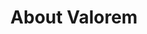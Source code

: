 ---
title: About Valorem
description: We help on-chain derivatives traders, market makers, and protocol integrators who are in need of competitive, liquid markets succeed by providing secure, standardized clearing and settlement systems.
hero:
  heading: Our passion lies in supercharging the on-chain derivatives landscape.
  text_markdown: |
    We envision digital asset derivatives marketplaces that are permissionless, standardized, and teeming with liquidity, all underpinned by capital-efficient clearing systems. We believe in a borderless financial future, one where every individual and organization can effortlessly control, leverage, and fulfill their on-chain intents.
page_blocks:
  - _id: partners_all
    cards:
      - label: CEO and protocol architect
        image_path: /assets/images/partners/alcibiades.jpg
        image_alt: "Alcibiades’ profile picture"
        heading: Alcibiades
        subheading: "@0xAlcibiades"
        url: https://twitter.com/0xAlcibiades
      - label: Frontend Developer
        image_path: /assets/images/partners/nick.png
        image_alt: "Nick’s profile picture"
        heading: Nick
        subheading: "@nickadams0n"
        url: https://twitter.com/nickadams0n
      - label: Advisor
        image_path: /assets/images/partners/thogard.jpg
        image_alt: "Thogard’s profile picture"
        heading: Thogard
        subheading: "@ThogardPvP"
        url: https://twitter.com/ThogardPvP
      - label: Advisor
        image_path: /assets/images/partners/tom_howard.jpg
        image_alt: "Tom Howard’s profile picture"
        heading: Tom Howard
        subheading: "@_TomHoward"
        url: https://twitter.com/_TomHoward
      - label: Advisor
        image_path: /assets/images/partners/mevbandit.jpg
        image_alt: "Bandits’s profile picture"
        heading: Bandit.eth
        subheading: "@mevbandit"
        url: https://twitter.com/mevbandit
      - label: Auditor
        logo_path: /assets/images/partners/zellic.png
        logo_alt: Zellic logo
        url: https://www.zellic.io/
      - label: Backer
        logo_path: /assets/images/partners/DACM.png
        logo_alt: DACM logo
        url: https://www.dacm.io/
      - label: Backer
        image_path: /assets/images/partners/grug.png
        image_alt: "Grug’s profile picture"
        heading: Grug
        subheading: "@CapitalGrug"
        url: https://twitter.com/CapitalGrug
      - label: Backer
        image_path: /assets/images/partners/jazzy.jpg
        image_alt: "Jazzy’s profile picture"
        heading: Jazzy
        subheading: "@ret2jazzy"
        url: https://twitter.com/ret2jazzy
      - label: Backer
        image_path: /assets/images/partners/jeff_wang.jpg
        image_alt: "Jeff Wang’s profile picture"
        heading: Jeff Wang
        subheading: "@jeff_w1098"
        url: https://twitter.com/jeff_w1098
      - label: Backer
        image_path: /assets/images/partners/badquant.jpg
        image_alt: "Badquant’s profile picture"
        heading: Badquant
        subheading: "@badquant1"
        url: https://twitter.com/badquant1
  - _id: connect
    heading: Want to get involved?
    text_markdown: |
      We’re on a mission to supercharge liquidity, spearhead interoperability, and strengthen connectivity for on-chain derivatives traders, market makers, and protocol integrators. Join us.
    links:
      - heading: Discord
        subheading: Join the conversation
        url: https://discord.gg/valorem
      - heading: Twitter
        subheading: Keep up to date
        url: https://twitter.com/valoremxyz
      - heading: Github
        subheading: Build with us
        url: https://github.com/valorem-labs-inc/valorem-core
  - _id: cta
    heading: Want to learn more?
    text_markdown: |
      Unveil the possibilities that Valorem offers. Our comprehensive documentation provides a transparent, in-depth look into the mechanics and principles behind our platform. Don't just take our word for it; empower yourself with knowledge. Dive into our docs and discover why Valorem is the future of on-chain derivatives.
    buttons:
      - text: Dive deeper
        url: /docs/
---